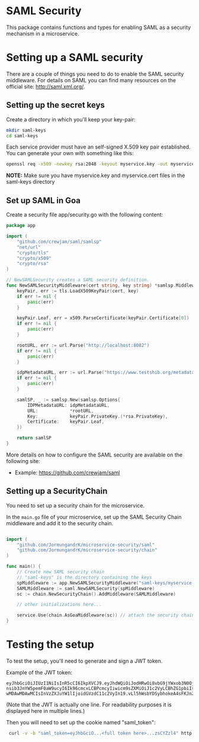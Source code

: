 SAML Security
============

This package contains functions and types for enabling SAML as a security mechanism
in a microservice.

# Setting up a SAML security

There are a couple of things you need to do to enable the SAML security middleware.
For details on SAML you can find many resources on the official site: http://saml.xml.org/.

## Setting up the secret keys

Create a directory in which you'll keep your key-pair:

```bash
mkdir saml-keys
cd saml-keys
```

Each service provider must have an self-signed X.509 key pair established. You can generate your own with something like this:

```bash
openssl req -x509 -newkey rsa:2048 -keyout myservice.key -out myservice.cert -days 365 -nodes -subj "/CN=myservice.example.com"
```

**NOTE:** Make sure you have myservice.key and myservice.cert files in the saml-keys directory

## Set up SAML in Goa

Create a security file app/security.go with the following content:

```go
package app

import (
	"github.com/crewjam/saml/samlsp"
	"net/url"
	"crypto/tls"
	"crypto/x509"
	"crypto/rsa"
)

// NewSAMLSecurity creates a SAML security definition.
func NewSAMLSecurityMiddleware(cert string, key string) *samlsp.Middleware {
	keyPair, err := tls.LoadX509KeyPair(cert, key)
	if err != nil {
		panic(err)
	}

	keyPair.Leaf, err = x509.ParseCertificate(keyPair.Certificate[0])
    if err != nil {
        panic(err)
    }

	rootURL, err := url.Parse("http://localhost:8082")
	if err != nil {
		panic(err)
	}

   	idpMetadataURL, err := url.Parse("https://www.testshib.org/metadata/testshib-providers.xml")
	if err != nil {
		panic(err)
	}

	samlSP, _ := samlsp.New(samlsp.Options{
		IDPMetadataURL: idpMetadataURL,
		URL:            *rootURL,
		Key:            keyPair.PrivateKey.(*rsa.PrivateKey),
		Certificate:    keyPair.Leaf,
	})

	return samlSP
}
```

More details on how to configure the SAML security are available on the following
site:
 * Example: https://github.com/crewjam/saml

## Setting up a SecurityChain

You need to set up a security chain for the microservice.

In the ```main.go``` file of your microservice, set up the SAML Security Chain
middleware and add it to the security chain.

```go

import (
	"github.com/JormungandrK/microservice-security/saml"
	"github.com/JormungandrK/microservice-security/chain"
)

func main() {
	// Create new SAML security chain
  	// "saml-keys" is the directory containing the keys
  	spMiddleware := app.NewSAMLSecurityMiddleware("saml-keys/myservice.cert", "saml-keys/myservice.key")
	SAMLMiddleware := saml.NewSAMLSecurity(spMiddleware)
	sc := chain.NewSecurityChain().AddMiddleware(SAMLMiddleware)

    // other initializations here...

    service.Use(chain.AsGoaMiddleware(sc)) // attach the security chain as Goa middleware
}

```

# Testing the setup

To test the setup, you'll need to generate and sign a JWT token.

Example of the JWT token:
```
eyJhbGciOiJIUzI1NiIsInR5cCI6IkpXVCJ9.eyJhdWQiOiJodHRwOi8vbG9jYWxob3N0OjgwODIvc2FtbC9tZXRhZGF0YSIsImF0dHIiO
nsib3JnYW5pemF0aW9ucyI6Ik96cmcxLCBPcmcyIiwicm9sZXMiOiJ1c2VyLCBhZG1pbiIsInVzZXJJZCI6IjU5YTAwNmFlMDAwMDAwMDA
wMDAwMDAwMCIsInVzZXJuYW1lIjoidGVzdC11c2VyIn19.vLl5hWsbYDSybhokeA4sFKJnZznesiUje5tzsCYZzl4
```

(Note that the JWT is actually one line. For readability purposes it is displayed here
  in multiple lines.)

Then you will need to set up the cookie named "saml_token":
```bash
 curl -v -b "saml_token=eyJhbGciO...<full token here>...zsCYZzl4" http://localhost:8082/profiles/me
``` 
